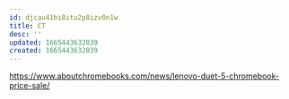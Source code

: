```yaml
---
id: djcau41bi8itu2p8izv0n1w
title: CT
desc: ''
updated: 1665443632839
created: 1665443632839
---
```

https://www.aboutchromebooks.com/news/lenovo-duet-5-chromebook-price-sale/